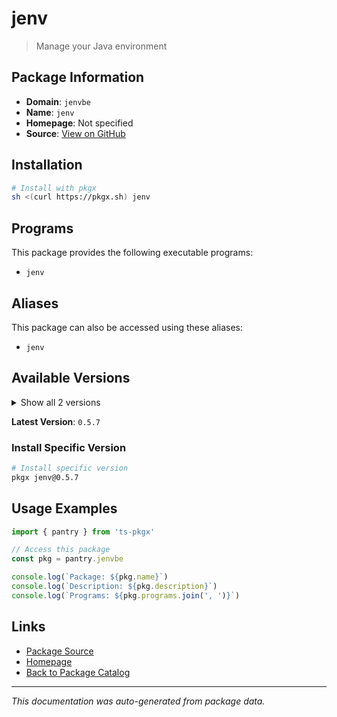 # jenv

> Manage your Java environment

## Package Information

- **Domain**: `jenvbe`
- **Name**: `jenv`
- **Homepage**: Not specified
- **Source**: [View on GitHub](https://github.com/pkgxdev/pantry/tree/main/projects/jenv.be/package.yml)

## Installation

```bash
# Install with pkgx
sh <(curl https://pkgx.sh) jenv
```

## Programs

This package provides the following executable programs:

- `jenv`

## Aliases

This package can also be accessed using these aliases:

- `jenv`

## Available Versions

<details>
<summary>Show all 2 versions</summary>

- `0.5.7`, `0.5.6`

</details>

**Latest Version**: `0.5.7`

### Install Specific Version

```bash
# Install specific version
pkgx jenv@0.5.7
```

## Usage Examples

```typescript
import { pantry } from 'ts-pkgx'

// Access this package
const pkg = pantry.jenvbe

console.log(`Package: ${pkg.name}`)
console.log(`Description: ${pkg.description}`)
console.log(`Programs: ${pkg.programs.join(', ')}`)
```

## Links

- [Package Source](https://github.com/pkgxdev/pantry/tree/main/projects/jenv.be/package.yml)
- [Homepage](#)
- [Back to Package Catalog](../package-catalog.md)

---

*This documentation was auto-generated from package data.*
